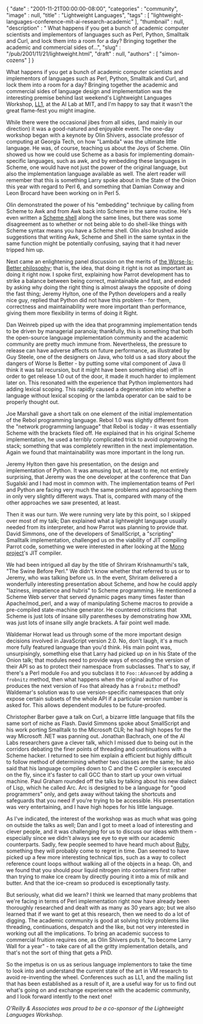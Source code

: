 {
   "date" : "2001-11-21T00:00:00-08:00",
   "categories" : "community",
   "image" : null,
   "title" : "Lightweight Languages",
   "tags" : [
      "lightweight-languages-conference-mit-ai-research-academic"
   ],
   "thumbnail" : null,
   "description" : " What happens if you get a bunch of academic computer scientists and implementors of languages such as Perl, Python, Smalltalk and Curl, and lock them into a room for a day? Bringing together the academic and commercial sides of...",
   "slug" : "/pub/2001/11/21/lightweight.html",
   "draft" : null,
   "authors" : [
      "simon-cozens"
   ]
}



What happens if you get a bunch of academic computer scientists and implementors of languages such as Perl, Python, Smalltalk and Curl, and lock them into a room for a day? Bringing together the academic and commercial sides of language design and implementation was the interesting premise behind last weekend's Lightweight Languages Workshop, [LL1](http://ll1.mit.edu), at the AI Lab at MIT, and I'm happy to say that it wasn't the great flame-fest you might imagine.

While there were the occasional jibes from all sides, (and mainly in our direction) it was a good-natured and enjoyable event. The one-day workshop began with a keynote by Olin Shivers, associate professor of computing at Georgia Tech, on how "Lambda" was the ultimate little language. He was, of course, teaching us about the Joys of Scheme. Olin showed us how we could use Scheme as a basis for implementing domain-specific languages, such as awk, and by embedding these languages in Scheme, one would have not just the power of the original language, but also the implementation language available as well. The alert reader will remember that this is something Larry spoke about in the State of the Onion this year with regard to Perl 6, and something that Damian Conway and Leon Brocard have been working on in Perl 5.

Olin demonstrated the power of his "embedding" technique by calling from Scheme to Awk and from Awk back into Scheme in the same routine. He's even written a [Scheme shell](http://www.swiss.ai.mit.edu/ftpdir/scsh) along the same lines, but there was some disagreement as to whether or not being able to do shell-like things with Scheme syntax means you have a Scheme shell. Olin also brushed aside suggestions that writing Awk, Scheme and Shell in the same syntax in the same function might be potentially confusing, saying that it had never tripped him up.

Next came an enlightening panel discussion on the merits of [the Worse-Is-Better philosophy](http://www.dreamsongs.com/WorseIsBetter.html); that is, the idea, that doing it right is not as important as doing it right now. I spoke first, explaining how Parrot development has to strike a balance between being correct, maintainable and fast, and ended by asking why doing the right thing is almost always the opposite of doing the fast thing; Jeremy Hylton, one of the Python developers and a really nice guy, replied that Python did not have this problem - for them, correctness and maintainability were more important than performance, giving them more flexibility in terms of doing it Right.

Dan Weinreb piped up with the idea that programming implementation tends to be driven by managerial paranoia; thankfully, this is something that both the open-source language implementation community and the academic community are pretty much immune from. Nevertheless, the pressure to release can have adverse affects on future performance, as illustrated by Guy Steele, one of the designers on Java, who told us a sad story about the dangers of Worse Is Better - by putting some vital component of Java (I think it was tail recursion, but it might have been something else) off in order to get release 1.0 out of the door, it made it much harder to implement later on. This resonated with the experience that Python implementors had adding lexical scoping. This rapidly caused a degeneration into whether a language without lexical scoping or the lambda operator can be said to be properly thought out.

Joe Marshall gave a short talk on one element of the initial implementation of the Rebol programming language. Rebol 1.0 was slightly different from the "network programming language" that Rebol is today - it was essentially Scheme with the brackets filed off. He explained that in his original Scheme implementation, he used a terribly complicated trick to avoid outgrowing the stack; something that was completely rewritten in the next implementation. Again we found that maintainability was more important in the long run.

Jeremy Hylton then gave his presentation, on the design and implementation of Python. It was amusing but, at least to me, not entirely surprising, that Jeremy was the one developer at the conference that Dan Sugalski and I had most in common with. The implementation teams of Perl and Python are facing very much the same problems and approaching them in only very slightly different ways. That is, compared with many of the other approaches we saw presented, at least.

Then it was our turn. We were running very late by this point, so I skipped over most of my talk; Dan explained what a lightweight language usually needed from its interpreter, and how Parrot was planning to provide that. David Simmons, one of the developers of SmallScript, a "scripting" Smalltalk implementation, challenged us on the viability of JIT compiling Parrot code, something we were interested in after looking at the [Mono project](http://www.go-mono.com)'s JIT compiler.

We had been intrigued all day by the title of Shriram Krishnamurthi's talk, "The Swine Before Perl." We didn't know whether that referred to us or to Jeremy, who was talking before us. In the event, Shriram delivered a wonderfully interesting presentation about Scheme, and how he could apply "laziness, impatience and hubris" to Scheme programming. He mentioned a Scheme Web server that served dynamic pages many times faster than Apache/mod\_perl, and a way of manipulating Scheme macros to provide a pre-compiled state-machine generator. He countered criticisms that Scheme is just lots of insane silly parentheses by demonstrating how XML was just lots of insane silly angle brackets. A fair point well made.

Waldemar Horwat lead us through some of the more important design decisions involved in JavaScript version 2.0. No, don't laugh, it's a much more fully featured language than you'd think. His main point was, unsurpisingly, something else that Larry had picked up on in his State of the Onion talk; that modules need to provide ways of encoding the version of their API so as to protect their namespace from subclasses. That's to say, if there's a Perl module `Foo` and you subclass it to `Foo::Advanced` by adding a `frobnitz` method, then what happens when the original author of `Foo` produces the next version of `Foo` that already has a `frobnitz` method? Waldemar's solution was to use version-specific namespaces that only expose certain subsets of the whole API if a particular version number is asked for. This allows dependent modules to be future-proofed.

Christopher Barber gave a talk on Curl, a bizarre little language that fills the same sort of niche as Flash. David Simmons spoke about SmallScript and his work porting Smalltalk to the Microsoft CLR; he had high hopes for the way Microsoft .NET was panning out. Jonathan Bachrach, one of the AI Labs researchers gave a clever talk, which I missed due to being out in the corridors debating the finer points of threading and continuations with a Scheme hacker. I returned to see him explain a efficient but highly difficult to follow method of determining whether two classes are the same; he also said that his language compiles down to C and the C compiler is executed on the fly, since it's faster to call GCC than to start up your own virtual machine. Paul Graham rounded off the talks by talking about his new dialect of Lisp, which he called Arc. Arc is designed to be a language for "good programmers" only, and gets away without taking the shortcuts and safeguards that you need if you're trying to be accessible. His presentation was very entertaining, and I have high hopes for his little language.

As I've indicated, the interest of the workshop was as much what was going on outside the talks as well; Dan and I got to meet a load of interesting and clever people, and it was challenging for us to discuss our ideas with them - especially since we didn't always see eye to eye with our academic counterparts. Sadly, few people seemed to have heard much about [Ruby](http://www.ruby-lang.org/), something they will probably come to regret in time. Dan seemed to have picked up a few more interesting technical tips, such as a way to collect reference count loops without walking all of the objects in a heap. Oh, and we found that you should pour liquid nitrogen into containers first rather than trying to make ice cream by directly pouring it into a mix of milk and butter. And that the ice-cream so produced is exceptionally tasty.

But seriously, what did we learn? I think we learned that many problems that we're facing in terms of Perl implementation right now have already been thoroughly researched and dealt with as many as 30 years ago; but we also learned that if we want to get at this research, then we need to do a lot of digging. The academic community is good at solving tricky problems like threading, continuations, despatch and the like, but not very interested in working out all the implications. To bring an academic success to commercial fruition requires one, as Olin Shivers puts it, "to become Larry Wall for a year" - to take care of all the gritty implementation details, and that's not the sort of thing that gets a PhD.

So the impetus is on us as serious language implementors to take the time to look into and understand the current state of the art in VM research to avoid re-inventing the wheel. Conferences such as LL1, and the mailing list that has been established as a result of it, are a useful way for us to find out what's going on and exchange experience with the academic community, and I look forward intently to the next one!

*O'Reilly & Associates was proud to be a co-sponsor of the Lightweight Languages Workshop.*
